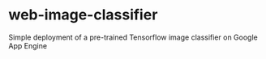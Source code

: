 # web-image-classifier
Simple deployment of a pre-trained Tensorflow image classifier on Google App Engine
